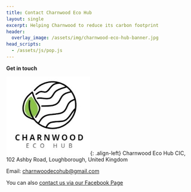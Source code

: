 ```yaml
---
title: Contact Charnwood Eco Hub
layout: single
excerpt: Helping Charnwood to reduce its carbon footprint
header:
  overlay_image: /assets/img/charnwood-eco-hub-banner.jpg
head_scripts:
  - /assets/js/pop.js
---
```


**Get in touch**

![Charnwood Eco Hub logo](/assets/img/charnwood-eco-hub-cropped.jpg "Charnwood Eco Hub Logo"){: .align-left} Charnwood Eco Hub CIC, 102 Ashby Road, Loughborough, United Kingdom

Email: [charnwoodecohub@gmail.com](mailto:charnwoodecohub@gmail.com)

You can also [contact us via our Facebook Page](https://www.facebook.com/CharnwoodEcoHub)


